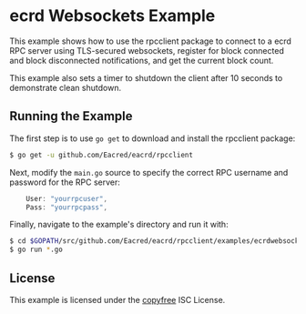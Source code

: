 ecrd Websockets Example
=======================

This example shows how to use the rpcclient package to connect to a ecrd RPC
server using TLS-secured websockets, register for block connected and block
disconnected notifications, and get the current block count.

This example also sets a timer to shutdown the client after 10 seconds to
demonstrate clean shutdown.

## Running the Example

The first step is to use `go get` to download and install the rpcclient package:

```bash
$ go get -u github.com/Eacred/eacrd/rpcclient
```

Next, modify the `main.go` source to specify the correct RPC username and
password for the RPC server:

```Go
	User: "yourrpcuser",
	Pass: "yourrpcpass",
```

Finally, navigate to the example's directory and run it with:

```bash
$ cd $GOPATH/src/github.com/Eacred/eacrd/rpcclient/examples/ecrdwebsockets
$ go run *.go
```

## License

This example is licensed under the [copyfree](http://copyfree.org) ISC License.
